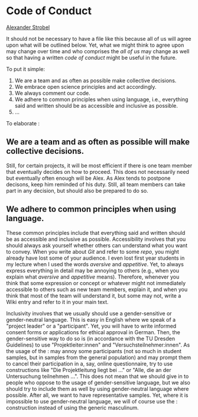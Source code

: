 # Code of Conduct <!-- Don't know whether we need this ... -->

[Alexander Strobel](mailto:alexander.strobel@tu-dresden.de)

It should not be necessary to have a file like this because all of us will agree upon what will be outlined below. 
Yet, what we might think to agree upon may change over time and who comprises the *all of us* may change as well so that having a written *code of conduct* might be useful in the future.

To put it simple:

1. We are a team and as often as possible make collective decisions.
2. We embrace open science principles and act accordingly.
3. We always comment our code.
4. We adhere to common principles when using language, i.e., everything said and written should be as accessible and inclusive as possible. 
8. ...

To elaborate :

## We are a team and as often as possible will make collective decisions.

Still, for certain projects, it will be most efficient if there is one team member that eventually decides on how to proceed. 
This does not necessarily need but eventually often enough will be Alex.
As Alex tends to postpone decisons, keep him reminded of his duty.
Still, all team members can take part in any decision, but should also be prepared to do so.

## We adhere to common principles when using language.

These common principles include that everything said and written should be as accessible and inclusive as possible.
Accessibility involves that you should always ask yourself whether others can understand what you want to convey. 
When you write about *Git* and refer to some *repo*, you might already have lost some of your audience. 
I even lost first year students in my lecture when I used the words *aversive* and *appetitive*. 
Yet, to always express everything in detail may be annoying to others (e.g., when you explain what *aversive* and *appetitive* means). 
Therefore, whenever you think that some expression or concept or whatever might not immediately accessible to others such as new team members, explain it, and when you think that most of the team will understand it, but some may not, write a Wiki entry and refer to it in your main text.   

Inclusivity involves that we usually should use a gender-sensitive or gender-neutral language. 
This is easy in English where we speak of a "project leader" or a "participant". 
Yet, you will have to write informed consent forms or applications for ethical approval in German. 
Then, the gender-sensitive way to do so is (in accordance with the TU Dresden Guidelines) <!-- add link --> to use "Projektleiter:innen" and "Versuchsteilnehmer:innen". 
As the usage of the : may annoy some participants (not so much in student samples, but in samples from the general population) and may prompt them to cancel their participation in a, say, online questionnaire, try to use constructions like "Die Projektleitung liegt bei ..." or "Alle, die an der Untersuchung teilnehmen ...".
This does not mean that we should give in to people who oppose to the usage of gender-sensitive language, but we also should try to include them as well by using gender-neutral language where possible. 
After all, we want to have representative samples. 
Yet, where it is impossible to use gender-neutral language, we will of course use the : construction instead of using the generic masculinum.

